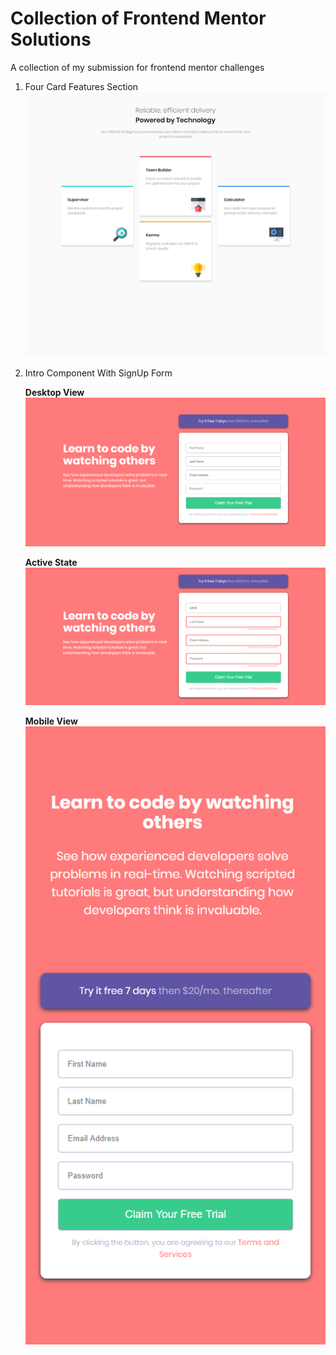 # Collection of Frontend Mentor Solutions

A collection of my submission for frontend mentor challenges

1. Four Card Features Section
   ![first project](img/project_1.png)

2. Intro Component With SignUp Form

   **Desktop View**
   ![second project](img/project_2a.png)

   **Active State**
   ![second project](img/project_2b.png)

   **Mobile View**
   ![second project](img/project_2c.png)
